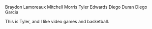 Braydon Lamoreaux
Mitchell Morris
Tyler Edwards
Diego Duran
Diego Garcia

This is Tyler, and I like video games and basketball.